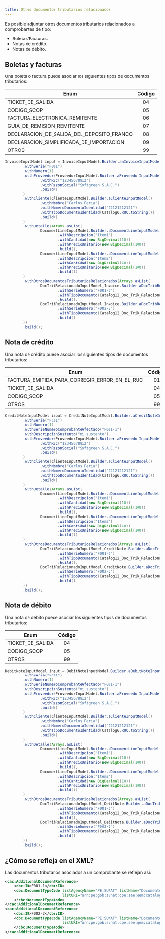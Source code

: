 ```yaml
---
title: Otros documentos tributarios relacionados
---
```


Es posible adjuntar otros documentos tributarios relacionados a comprobantes de tipo:

- Boletas/Facturas.
- Notas de crédito.
- Notas de débito.

## Boletas y facturas

Una boleta o factura puede asociar los siguientes tipos de documentos tributarios:

| Enum                                      | Código |
| ----------------------------------------- | :----: |
| TICKET_DE_SALIDA                          |   04   |
| CODIGO_SCOP                               |   05   |
| FACTURA_ELECTRONICA_REMITENTE             |   06   |
| GUIA_DE_REMISION_REMITENTE                |   07   |
| DECLARACION_DE_SALIDA_DEL_DEPOSITO_FRANCO |   08   |
| DECLARACION_SIMPLIFICADA_DE_IMPORTACION   |   09   |
| OTROS                                     |   99   |

```java {27-36}
InvoiceInputModel input = InvoiceInputModel.Builder.anInvoiceInputModel()
        .withSerie("F001")
        .withNumero(1)
        .withProveedor(ProveedorInputModel.Builder.aProveedorInputModel()
                .withRuc("12345678912")
                .withRazonSocial("Softgreen S.A.C.")
                .build()
        )
        .withCliente(ClienteInputModel.Builder.aClienteInputModel()
                .withNombre("Carlos Feria")
                .withNumeroDocumentoIdentidad("12121212121")
                .withTipoDocumentoIdentidad(Catalog6.RUC.toString())
                .build()
        )
        .withDetalle(Arrays.asList(
                DocumentLineInputModel.Builder.aDocumentLineInputModel()
                        .withDescripcion("Item1")
                        .withCantidad(new BigDecimal(10))
                        .withPrecioUnitario(new BigDecimal(100))
                        .build(),
                DocumentLineInputModel.Builder.aDocumentLineInputModel()
                        .withDescripcion("Item2")
                        .withCantidad(new BigDecimal(10))
                        .withPrecioUnitario(new BigDecimal(100))
                        .build())
        )
        .withOtrosDocumentosTributariosRelacionados(Arrays.asList(
                DocTribRelacionadoInputModel_Invoice.Builder.aDocTribRelacionadoInputModel_Invoice()
                        .withSerieNumero("F001-1")
                        .withTipoDocumento(Catalog12_Doc_Trib_Relacionado_Invoice.DECLARACION_DE_SALIDA_DEL_DEPOSITO_FRANCO.toString())
                        .build(),
                DocTribRelacionadoInputModel_Invoice.Builder.aDocTribRelacionadoInputModel_Invoice()
                        .withSerieNumero("F002-2")
                        .withTipoDocumento(Catalog12_Doc_Trib_Relacionado_Invoice.DECLARACION_DE_SALIDA_DEL_DEPOSITO_FRANCO.toString())
                        .build()
        ))
        .build();
```

## Nota de crédito

Una nota de crédito puede asociar los siguientes tipos de documentos tributarios:

| Enum                                          | Código |
| --------------------------------------------- | :----: |
| FACTURA_EMITIDA_PARA_CORREGIR_ERROR_EN_EL_RUC |   01   |
| TICKET_DE_SALIDA                              |   04   |
| CODIGO_SCOP                                   |   05   |
| OTROS                                         |   99   |

```java {29-38}
CreditNoteInputModel input = CreditNoteInputModel.Builder.aCreditNoteInputModel()
        .withSerie("FC01")
        .withNumero(1)
        .withSerieNumeroComprobanteAfectado("F001-1")
        .withDescripcionSustento("mi sustento")
        .withProveedor(ProveedorInputModel.Builder.aProveedorInputModel()
                .withRuc("12345678912")
                .withRazonSocial("Softgreen S.A.C.")
                .build()
        )
        .withCliente(ClienteInputModel.Builder.aClienteInputModel()
                .withNombre("Carlos Feria")
                .withNumeroDocumentoIdentidad("12121212121")
                .withTipoDocumentoIdentidad(Catalog6.RUC.toString())
                .build()
        )
        .withDetalle(Arrays.asList(
                DocumentLineInputModel.Builder.aDocumentLineInputModel()
                        .withDescripcion("Item1")
                        .withCantidad(new BigDecimal(10))
                        .withPrecioUnitario(new BigDecimal(100))
                        .build(),
                DocumentLineInputModel.Builder.aDocumentLineInputModel()
                        .withDescripcion("Item2")
                        .withCantidad(new BigDecimal(10))
                        .withPrecioUnitario(new BigDecimal(100))
                        .build())
        )
        .withOtrosDocumentosTributariosRelacionados(Arrays.asList(
                DocTribRelacionadoInputModel_CreditNote.Builder.aDocTribRelacionadoInputModel_CreditNote()
                        .withSerieNumero("F001-1")
                        .withTipoDocumento(Catalog12_Doc_Trib_Relacionado_CreditNote.FACTURA_EMITIDA_PARA_CORREGIR_ERROR_EN_EL_RUC.toString())
                        .build(),
                DocTribRelacionadoInputModel_CreditNote.Builder.aDocTribRelacionadoInputModel_CreditNote()
                        .withSerieNumero("F002-2")
                        .withTipoDocumento(Catalog12_Doc_Trib_Relacionado_CreditNote.FACTURA_EMITIDA_PARA_CORREGIR_ERROR_EN_EL_RUC.toString())
                        .build()
        ))
        .build();
```

## Nota de débito

Una nota de débito puede asociar los siguientes tipos de documentos tributarios:

| Enum             | Código |
| ---------------- | :----: |
| TICKET_DE_SALIDA |   04   |
| CODIGO_SCOP      |   05   |
| OTROS            |   99   |

```java {29-38}
DebitNoteInputModel input = DebitNoteInputModel.Builder.aDebitNoteInputModel()
        .withSerie("FC01")
        .withNumero(1)
        .withSerieNumeroComprobanteAfectado("F001-1")
        .withDescripcionSustento("mi sustento")
        .withProveedor(ProveedorInputModel.Builder.aProveedorInputModel()
                .withRuc("12345678912")
                .withRazonSocial("Softgreen S.A.C.")
                .build()
        )
        .withCliente(ClienteInputModel.Builder.aClienteInputModel()
                .withNombre("Carlos Feria")
                .withNumeroDocumentoIdentidad("12121212121")
                .withTipoDocumentoIdentidad(Catalog6.RUC.toString())
                .build()
        )
        .withDetalle(Arrays.asList(
                DocumentLineInputModel.Builder.aDocumentLineInputModel()
                        .withDescripcion("Item1")
                        .withCantidad(new BigDecimal(10))
                        .withPrecioUnitario(new BigDecimal(100))
                        .build(),
                DocumentLineInputModel.Builder.aDocumentLineInputModel()
                        .withDescripcion("Item2")
                        .withCantidad(new BigDecimal(10))
                        .withPrecioUnitario(new BigDecimal(100))
                        .build())
        )
        .withOtrosDocumentosTributariosRelacionados(Arrays.asList(
                DocTribRelacionadoInputModel_DebitNote.Builder.aDocTribRelacionadoInputModel_DebitNote()
                        .withSerieNumero("F001-1")
                        .withTipoDocumento(Catalog12_Doc_Trib_Relacionado_DebitNote.TICKET_DE_SALIDA.toString())
                        .build(),
                DocTribRelacionadoInputModel_DebitNote.Builder.aDocTribRelacionadoInputModel_DebitNote()
                        .withSerieNumero("F002-2")
                        .withTipoDocumento(Catalog12_Doc_Trib_Relacionado_DebitNote.TICKET_DE_SALIDA.toString())
                        .build()
        ))
        .build();
```

## ¿Cómo se refleja en el XML?

Las documentos tributarios asociados a un comprobante se reflejan así:

```xml
<cac:AdditionalDocumentReference>
    <cbc:ID>F001-1</cbc:ID>
    <cbc:DocumentTypeCode listAgencyName="PE:SUNAT" listName="Documento Relacionado"
                          listURI="urn:pe:gob:sunat:cpe:see:gem:catalogos:catalogo12">04
    </cbc:DocumentTypeCode>
</cac:AdditionalDocumentReference>
<cac:AdditionalDocumentReference>
    <cbc:ID>F002-2</cbc:ID>
    <cbc:DocumentTypeCode listAgencyName="PE:SUNAT" listName="Documento Relacionado"
                          listURI="urn:pe:gob:sunat:cpe:see:gem:catalogos:catalogo12">04
    </cbc:DocumentTypeCode>
</cac:AdditionalDocumentReference>
```

